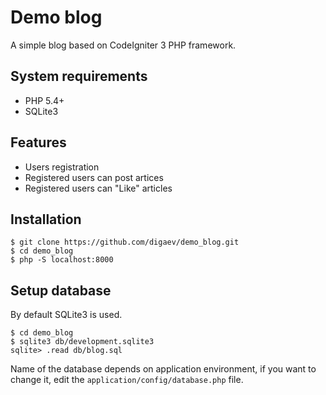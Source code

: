 Demo blog
=========

A simple blog based on CodeIgniter 3 PHP framework.

System requirements
-------------------

* PHP 5.4+
* SQLite3

Features
--------

* Users registration
* Registered users can post artices
* Registered users can "Like" articles

Installation
------------

    $ git clone https://github.com/digaev/demo_blog.git
    $ cd demo_blog
    $ php -S localhost:8000

Setup database
--------------

By default SQLite3 is used.

    $ cd demo_blog
    $ sqlite3 db/development.sqlite3
    sqlite> .read db/blog.sql

Name of the database depends on application environment, if you want to change it, edit the `application/config/database.php` file.
